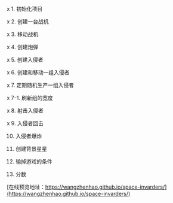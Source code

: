 x 1. 初始化项目 

x 2. 创建一台战机

x 3. 移动战机

x 4. 创建炮弹

x 5. 创建入侵者

x 6. 创建和移动一组入侵者

x 7. 定期随机生产一组入侵者

x 7-1. 刷新组的宽度

x 8. 射击入侵者

x 9. 入侵者回击

10. 入侵者爆炸

11. 创建背景星星

12. 输掉游戏的条件

13. 分数



[在线预览地址：https://wangzhenhao.github.io/space-invarders/](https://wangzhenhao.github.io/space-invarders/)